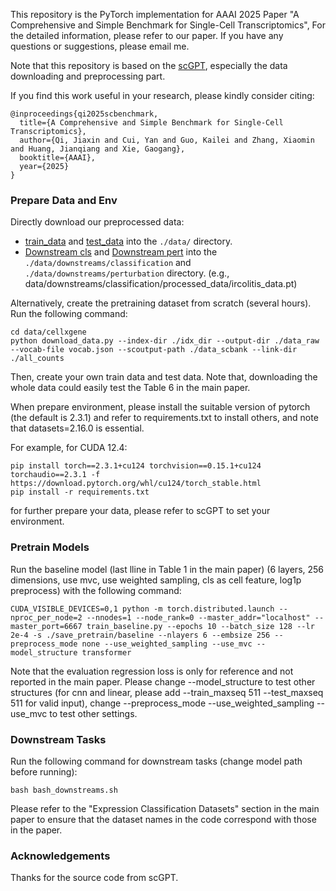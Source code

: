 

This repository is the PyTorch implementation for AAAI 2025 Paper 
"A Comprehensive and Simple Benchmark for Single-Cell Transcriptomics",
For the detailed information, please refer to our paper. 
If you have any questions or suggestions, 
please email me.

Note that this repository is based on the [scGPT](https://github.com/bowang-lab/scGPT), especially the data downloading and preprocessing part.

If you find this work useful in your research, please kindly consider citing:
```
@inproceedings{qi2025scbenchmark,
  title={A Comprehensive and Simple Benchmark for Single-Cell Transcriptomics},
  author={Qi, Jiaxin and Cui, Yan and Guo, Kailei and Zhang, Xiaomin and Huang, Jianqiang and Xie, Gaogang},
  booktitle={AAAI},
  year={2025}
}
```
### Prepare Data and Env

Directly download our preprocessed data:
- [train_data](https://drive.google.com/file/d/1u2I18NfBUTBZY_gUmlXWcoibaLyPy1WT/view?usp=sharing) and [test_data](https://drive.google.com/file/d/1yMX5gMmj3npBUN8lzQx7gHe6MBlTj9oX/view?usp=sharing) into the `./data/` directory.
- [Downstream cls](https://drive.google.com/file/d/1JyUrqOFs1ZskrEHvWR0SO378J0KhEkVG/view?usp=sharing) and [Downstream pert](https://drive.google.com/file/d/1M0CNeJ9_K1x_BwJX0Iwy3-0G5isICffI/view?usp=sharing) into the `./data/downstreams/classification` and `./data/downstreams/perturbation` directory. (e.g., data/downstreams/classification/processed_data/ircolitis_data.pt)

Alternatively, create the pretraining dataset from scratch (several hours).
Run the following command:
```
cd data/cellxgene
python download_data.py --index-dir ./idx_dir --output-dir ./data_raw --vocab-file vocab.json --scoutput-path ./data_scbank --link-dir ./all_counts
```
Then, create your own train data and test data. Note that, downloading the whole data could easily test the Table 6 in the main paper.

When prepare environment, please install the suitable version of pytorch (the default is 2.3.1) and refer to requirements.txt to install others, and note that datasets=2.16.0 is essential.

For example, for CUDA 12.4:
```
pip install torch==2.3.1+cu124 torchvision==0.15.1+cu124 torchaudio==2.3.1 -f https://download.pytorch.org/whl/cu124/torch_stable.html
pip install -r requirements.txt
```
for further prepare your data, please refer to scGPT to set your environment.
### Pretrain Models

Run the baseline model (last lline in Table 1 in the main paper) (6 layers, 256 dimensions, use mvc, use weighted sampling, cls as cell feature, log1p preprocess) with the following command:

```
CUDA_VISIBLE_DEVICES=0,1 python -m torch.distributed.launch --nproc_per_node=2 --nnodes=1 --node_rank=0 --master_addr="localhost" --master_port=6667 train_baseline.py --epochs 10 --batch_size 128 --lr 2e-4 -s ./save_pretrain/baseline --nlayers 6 --embsize 256 --preprocess_mode none --use_weighted_sampling --use_mvc --model_structure transformer
```
Note that the evaluation regression loss is only for reference and not reported in the main paper. Please change --model_structure to test other structures (for cnn and linear, please add --train_maxseq 511 --test_maxseq 511 for valid input), change --preprocess_mode --use_weighted_sampling --use_mvc to test other settings.

### Downstream Tasks

Run the following command for downstream tasks (change model path before running):
```
bash bash_downstreams.sh
```
Please refer to the "Expression Classification Datasets" section in the main paper to ensure that the dataset names in the code correspond with those in the paper.
### Acknowledgements

Thanks for the source code from scGPT.